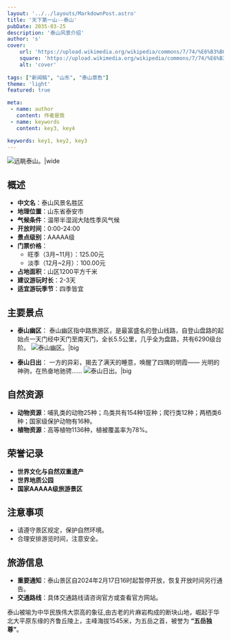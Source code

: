```yaml
---
layout: '../../layouts/MarkdownPost.astro'
title: '天下第一山--泰山'
pubDate: 2035-03-25
description: '泰山风景介绍'
author: 's'
cover:
    url: 'https://upload.wikimedia.org/wikipedia/commons/7/74/%E6%B3%B0%E5%B1%B1_%E5%8D%97%E5%A4%A9%E9%97%A8.jpg'
    square: 'https://upload.wikimedia.org/wikipedia/commons/7/74/%E6%B3%B0%E5%B1%B1_%E5%8D%97%E5%A4%A9%E9%97%A8.jpg'
    alt: 'cover'
    
tags: ["新闻稿", "山东", "泰山景色"] 
theme: 'light'
featured: true

meta:
 - name: author
   content: 作者是我
 - name: keywords
   content: key3, key4

keywords: key1, key2, key3
---
```

![远眺泰山。|wide](https://pic3.zhimg.com/v2-4fd114a54edeb5d48d10bf5b121eccb8_r.jpg)
## 概述
- **中文名**：泰山风景名胜区
- **地理位置**：山东省泰安市
- **气候条件**：温带半湿润大陆性季风气候
- **开放时间**：0:00-24:00
- **景点级别**：AAAAA级
- **门票价格**：
  - 旺季（3月~11月）：125.00元
  - 淡季（12月~2月）：100.00元
- **占地面积**：山区1200平方千米
- **建议游玩时长**：2-3天
- **适宜游玩季节**：四季皆宜

## 主要景点

- **泰山幽区**：
泰山幽区指中路旅游区，是最富盛名的登山线路，自登山盘路的起始点一天门经中天门至南天门，全长5.5公里，几乎全为盘路，共有6290级台阶。
![泰山幽区。|big](https://so1.360tres.com/t019aaa21974cd10ff9.jpg)

- **泰山日出**：
一方的异彩，揭去了满天的睡意，唤醒了四隅的明霞——
光明的神驹，在热奋地驰骋……
![泰山日出。|big](https://file1.shop265.com/tk/2019/d088cf377fd9a9fd53f7d171d458fe8d.jpg)

## 自然资源

- **动物资源**：哺乳类的动物25种；鸟类共有154种1亚种；爬行类12种；两栖类6种；国家级保护动物有16种。
- **植物资源**：高等植物1136种，植被覆盖率为78%。

## 荣誉记录

- **世界文化与自然双重遗产**
- **世界地质公园**
- **国家AAAAA级旅游景区**

## 注意事项

- 请遵守景区规定，保护自然环境。
- 合理安排游览时间，注意安全。

## 旅游信息

- **重要通知**：泰山景区自2024年2月17日16时起暂停开放，恢复开放时间另行通告。
- **交通路线**：具体交通路线请咨询官方或查看官方网站。

泰山被喻为中华民族伟大崇高的象征,由古老的片麻岩构成的断块山地，崛起于华北大平原东缘的齐鲁丘陵上，主峰海拔1545米，为五岳之首，被誉为 **“五岳独尊”**。
